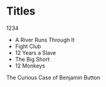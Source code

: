 # Titles
1234
* A River Runs Through It
* Fight Club
* 12 Years a Slave
* The Big Short
* 12 Monkeys

The Curious Case of Benjamin Button
